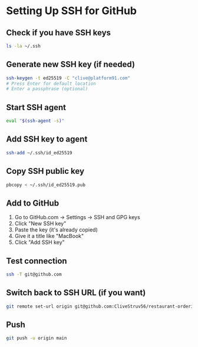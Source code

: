 # Setting Up SSH for GitHub

## Check if you have SSH keys
```bash
ls -la ~/.ssh
```

## Generate new SSH key (if needed)
```bash
ssh-keygen -t ed25519 -C "clive@platform91.com"
# Press Enter for default location
# Enter a passphrase (optional)
```

## Start SSH agent
```bash
eval "$(ssh-agent -s)"
```

## Add SSH key to agent
```bash
ssh-add ~/.ssh/id_ed25519
```

## Copy SSH public key
```bash
pbcopy < ~/.ssh/id_ed25519.pub
```

## Add to GitHub
1. Go to GitHub.com → Settings → SSH and GPG keys
2. Click "New SSH key"
3. Paste the key (it's already copied)
4. Give it a title like "MacBook"
5. Click "Add SSH key"

## Test connection
```bash
ssh -T git@github.com
```

## Switch back to SSH URL (if you want)
```bash
git remote set-url origin git@github.com:CliveStruv56/restaurant-ordering--app.git
```

## Push
```bash
git push -u origin main
```